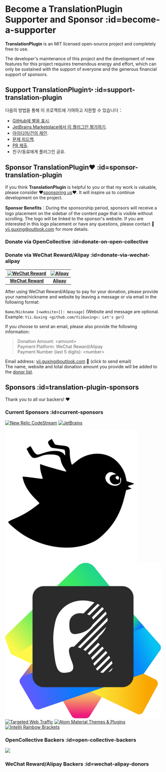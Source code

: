 # Become a TranslationPlugin Supporter and Sponsor :id=become-a-supporter

**TranslationPlugin** is an MIT licensed open-source project and completely free to use.

The developer's maintenance of this project and the development of new features for this project requires tremendous
energy and effort, which can only be sustained with the support of everyone and the generous financial support of
sponsors.

## Support TranslationPlugin✨ :id=support-translation-plugin

다음의 방법을 통해 이 프로젝트에 기여하고 지원할 수 있습니다：

- [GitHub에 별을 표시](https://github.com/YiiGuxing/TranslationPlugin).
- [JetBrains Marketplace에서 이 플러그인 평가하기](https://plugins.jetbrains.com/plugin/8579-translation/reviews).
- [아이디어/건의 제안](https://github.com/YiiGuxing/TranslationPlugin/discussions/categories/ideas).
- [문제 피드백](https://github.com/YiiGuxing/TranslationPlugin/issues/new/choose).
- [PR 제출](https://github.com/YiiGuxing/TranslationPlugin).
- 친구/동료에게 플러그인 공유.

## Sponsor TranslationPlugin❤️ :id=sponsor-translation-plugin

If you think **TranslationPlugin** is helpful to you or that my work is valuable, please consider
❤️[sponsoring us](#sponsor-translation-plugin)❤️. It will inspire us to continue development on the project.

**Sponsor Benefits**：During the sponsorship period, sponsors will receive a logo placement on the sidebar of
the content page that is visible without scrolling.
The logo will be linked to the sponsor's website.
If you are interested in this logo placement or have any questions,
please contact 📨[yii.guxing@outlook.com](mailto:yii.guxing@outlook.com?subject=Sponsorship%20Consulting)
for more details.

### Donate via OpenCollective :id=donate-on-open-collective

<a class="open-collective-donate-button" rel="noopener noreferrer" href="https://opencollective.com/translation-plugin/donate" target="_blank">
<div class="button--bg"></div>
</a>

### Donate via WeChat Reward/Alipay :id=donate-via-wechat-alipay

<div class="donate-qr-code">

| [![WeChat Reward](../img/donating_wechat_pay.svg)][wechat-pay] | [![Alipay](../img/donating_alipay.svg)][alipay] |
|:--------------------------------------------------------------:|:-----------------------------------------------:|
|                [**WeChat Reward**][wechat-pay]                 |              [**Alipay**][alipay]               |

</div>

After using WeChat Reward/Alipay to pay for your donation, please provide your name/nickname and website by leaving a
message or via email in the following format:

`Name/Nickname [<website>][: message]` (Website and message are optional. Example: `Yii.Guxing <github.com/YiiGuxing>:
Let's go!`)

If you choose to send an email, please also provide the following information:
> Donation Amount: \<amount>  
> Payment Platform: WeChat Reward/Alipay  
> Payment Number (last 5 digits): \<number>

Email address: [yii.guxing@outlook.com][mailto] 📨 (click to send email)  
The name, website and total donation amount you provide will be added to the [donor list](#wechat-alipay-donors).

## Sponsors :id=translation-plugin-sponsors

Thank you to all our backers! ❤️

### Current Sponsors :id=current-sponsors

<div class="sponsors gold">

[![New Relic CodeStream](../img/sponsor_new_relic_code_stream.svg)](https://sponsorlink.codestream.com/?utm_source=jbmarket&utm_campaign=translation&utm_medium=banner 'New Relic CodeStream')
[![JetBrains](../img/jetbrains.svg)](https://www.jetbrains.com/?from=TranslationPlugin 'JetBrains')

</div>
<div class="sponsors">

[![Mybatis Code Helper Pro](../img/sponsor/logo_mybatis_code_helper_pro.svg ':class=active')](https://brucege.com/pay/view?code=fBp2YWB&utm_source=TranslationPlugin 'Mybatis Code Helper Pro')
[![Fast Request](../img/sponsor/logo_fast_request.svg ':class=active')](https://api-buddy.com/en?utm_source=TranslationPlugin&utm_campaign=product 'Fast Request')
[![Targeted Web Traffic](../img/sponsor_targeted_web_traffic.png)](https://www.targetedwebtraffic.com/?from=TranslationPlugin 'Targeted Web Traffic')
[![Atom Material Themes & Plugins](../img/sponsor_atom_material_themes.svg)](https://material-theme.com/?utm_source=opencollective&utm_medium=github&utm_campaign=translation-plugin 'Atom Material Themes & Plugins')
[![Intellij Rainbow Brackets](../img/sponsor_intellij_rainbow_brackets.svg)](https://github.com/izhangzhihao/intellij-rainbow-brackets 'Intellij Rainbow Brackets')

</div>

### OpenCollective Backers :id=open-collective-backers

[![](https://opencollective.com/translation-plugin/individuals.svg?width=900&button=false)](https://opencollective.com/translation-plugin/donate)

### WeChat Reward/Alipay Backers :id=wechat-alipay-donors

<div class="wechat-alipay-donors"><script src="js/patrons.js" async></script></div>


[wechat-pay]: https://pay.weixin.qq.com/index.php/public/wechatpay_en

[alipay]: https://global.alipay.com

[mailto]: mailto:yii.guxing@outlook.com?subject=Donate&body=Name%2FNickname%3Cwebsite%3E%3A%20%3Cmessage%3E%0D%0DDonation%20Amount%3A%20%3Camount%3E%0DPayment%20Platform%3A%20Alipay%2FWeChat%20Reward%0DPayment%20Number%20%28last%205%20digits%29%3A%20%3Cnumber%3E%0D%0D